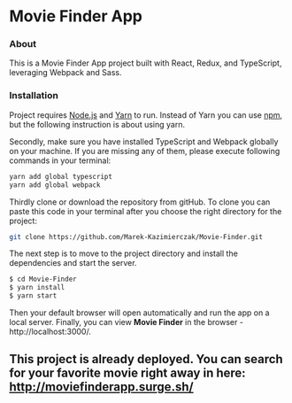 # Movie Finder App

### About

 This is a Movie Finder App project built with React, Redux, and TypeScript, leveraging Webpack and Sass.

### Installation

Project requires [Node.js](https://nodejs.org/) and [Yarn](https://yarnpkg.com/) to run. Instead of Yarn you can use [npm](https://www.npmjs.com/get-npm/), but the following instruction is about using yarn.

Secondly, make sure you have installed TypeScript and Webpack globally on your machine. If you are missing any of them, please execute following commands in your terminal:
```sh
yarn add global typescript
yarn add global webpack
```

Thirdly clone or download the repository from gitHub. To clone you can paste this code in your terminal after you choose the right directory for the project: 
```sh
git clone https://github.com/Marek-Kazimierczak/Movie-Finder.git
```

The next step is to move to the project directory and install the dependencies and start the server.

```sh
$ cd Movie-Finder
$ yarn install
$ yarn start
```
Then your default browser will open automatically and run the app on a local server.
Finally, you can view **Movie Finder** in the browser -  http://localhost:3000/.

## This project is already deployed. You can search for your favorite movie right away in here: http://moviefinderapp.surge.sh/
